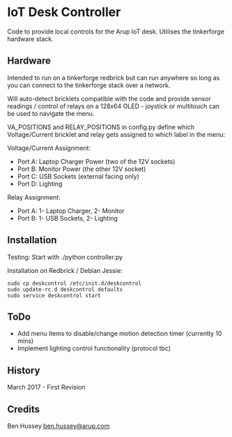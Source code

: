 # IoT Desk Controller
Code to provide local controls for the Arup IoT desk. Utilises the tinkerforge hardware stack.

## Hardware
Intended to run on a tinkerforge redbrick but can run anywhere so long as you can connect to the tinkerforge stack over a network.

Will auto-detect bricklets compatible with the code and provide sensor readings / control of relays on a 128x64 OLED - joystick or multitouch can be used to navigate the menu.

VA_POSITIONS and RELAY_POSITIONS in config.py define which Voltage/Current bricklet and relay gets assigned to which label in the menu:

Voltage/Current Assignment:
* Port A: Laptop Charger Power (two of the 12V sockets)
* Port B: Monitor Power (the other 12V socket)
* Port C: USB Sockets (external facing only)
* Port D: Lighting

Relay Assignment:
* Port A: 1- Laptop Charger, 2- Monitor
* Port B: 1- USB Sockets, 2- Lighting

## Installation
Testing:
Start with ./python controller.py

Installation on Redbrick / Debian Jessie:
```
sudo cp deskcontrol /etc/init.d/deskcontrol
sudo update-rc.d deskcontrol defaults
sudo service deskcontrol start
```

## ToDo
* Add menu items to disable/change motion detection timer (currently 10 mins)
* Implement lighting control functionality (protocol tbc)

## History
March 2017 - First Revision
## Credits
Ben Hussey <ben.hussey@arup.com>
